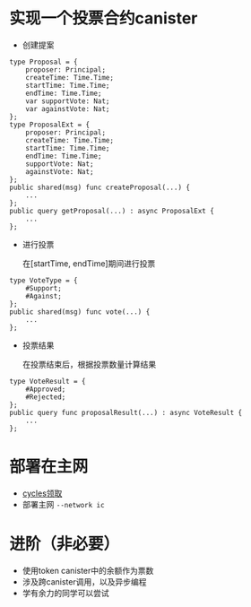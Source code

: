 # 实现一个投票合约canister
- 创建提案
```
type Proposal = {
    proposer: Principal;
    createTime: Time.Time;
    startTime: Time.Time;
    endTime: Time.Time;
    var supportVote: Nat;
    var againstVote: Nat;
};
type ProposalExt = {
    proposer: Principal;
    createTime: Time.Time;
    startTime: Time.Time;
    endTime: Time.Time;
    supportVote: Nat;
    againstVote: Nat;
};
public shared(msg) func createProposal(...) {
    ...
};
public query getProposal(...) : async ProposalExt {
    ...
};
```
- 进行投票
  
  在[startTime, endTime]期间进行投票
```
type VoteType = {
    #Support;
    #Against;
};
public shared(msg) func vote(...) {
    ...
};
```
- 投票结果

  在投票结束后，根据投票数量计算结果
```
type VoteResult = {
    #Approved;
    #Rejected;
};
public query func proposalResult(...) : async VoteResult {
    ...
};
```

# 部署在主网
- [cycles领取](https://smartcontracts.org/docs/quickstart/cycles-faucet.html)
- 部署主网 `--network ic`

# 进阶（非必要）
- 使用token canister中的余额作为票数
- 涉及跨canister调用，以及异步编程
- 学有余力的同学可以尝试
